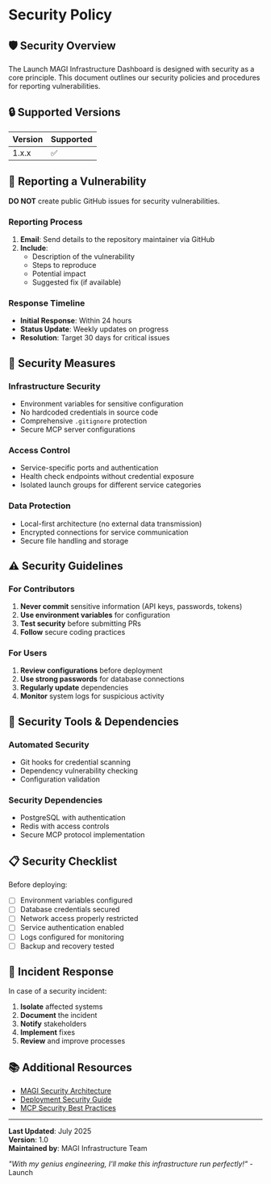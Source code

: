 # Security Policy

## 🛡️ Security Overview

The Launch MAGI Infrastructure Dashboard is designed with security as a core principle. This document outlines our security policies and procedures for reporting vulnerabilities.

## 🔒 Supported Versions

| Version | Supported |
| ------- | --------- |
| 1.x.x   | ✅ |

## 🚨 Reporting a Vulnerability

**DO NOT** create public GitHub issues for security vulnerabilities.

### Reporting Process

1. **Email**: Send details to the repository maintainer via GitHub
2. **Include**: 
   - Description of the vulnerability
   - Steps to reproduce
   - Potential impact
   - Suggested fix (if available)

### Response Timeline

- **Initial Response**: Within 24 hours
- **Status Update**: Weekly updates on progress
- **Resolution**: Target 30 days for critical issues

## 🔐 Security Measures

### Infrastructure Security
- Environment variables for sensitive configuration
- No hardcoded credentials in source code
- Comprehensive `.gitignore` protection
- Secure MCP server configurations

### Access Control
- Service-specific ports and authentication
- Health check endpoints without credential exposure
- Isolated launch groups for different service categories

### Data Protection
- Local-first architecture (no external data transmission)
- Encrypted connections for service communication
- Secure file handling and storage

## ⚠️ Security Guidelines

### For Contributors
1. **Never commit** sensitive information (API keys, passwords, tokens)
2. **Use environment variables** for configuration
3. **Test security** before submitting PRs
4. **Follow** secure coding practices

### For Users
1. **Review configurations** before deployment
2. **Use strong passwords** for database connections
3. **Regularly update** dependencies
4. **Monitor** system logs for suspicious activity

## 🔧 Security Tools & Dependencies

### Automated Security
- Git hooks for credential scanning
- Dependency vulnerability checking
- Configuration validation

### Security Dependencies
- PostgreSQL with authentication
- Redis with access controls
- Secure MCP protocol implementation

## 📋 Security Checklist

Before deploying:
- [ ] Environment variables configured
- [ ] Database credentials secured
- [ ] Network access properly restricted
- [ ] Service authentication enabled
- [ ] Logs configured for monitoring
- [ ] Backup and recovery tested

## 🚀 Incident Response

In case of a security incident:
1. **Isolate** affected systems
2. **Document** the incident
3. **Notify** stakeholders
4. **Implement** fixes
5. **Review** and improve processes

## 📚 Additional Resources

- [MAGI Security Architecture](../docs/security-architecture.md)
- [Deployment Security Guide](../launch_deployment_guide.md)
- [MCP Security Best Practices](https://modelcontextprotocol.org/security)

---

**Last Updated**: July 2025  
**Version**: 1.0  
**Maintained by**: MAGI Infrastructure Team

*"With my genius engineering, I'll make this infrastructure run perfectly!"* - Launch
